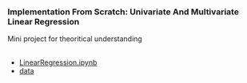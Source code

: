 ### Implementation From Scratch: Univariate And Multivariate Linear Regression
 
Mini project for theoritical understanding
</br>
</br>

  - [LinearRegression.ipynb](https://colab.research.google.com/drive/1G3XU0v_W6mvgTDp3GIsTB64dDxge-d7m?usp=sharing)
  - [data](https://drive.google.com/drive/folders/1x8YeBz7jiCCG0sVBnpMdSTAelaN55o4q?usp=sharing)
